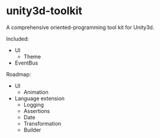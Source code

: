 # unity3d-toolkit

A comprehensive oriented-programming tool kit for Unity3d.

Included:

- UI
  - Theme
- EventBus

Roadmap:
- UI
  - Animation
- Language extension
  - Logging
  - Assertions
  - Date
  - Transformation
  - Builder
